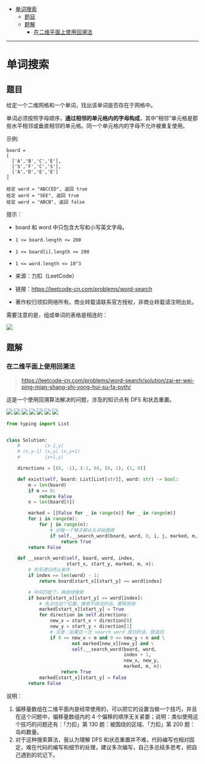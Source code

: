 - [单词搜索](#单词搜索)
  - [题目](#题目)
  - [题解](#题解)
    - [在二维平面上使用回溯法](#在二维平面上使用回溯法)



------------------------------

# 单词搜索

## 题目

给定一个二维网格和一个单词，找出该单词是否存在于网格中。

单词必须按照字母顺序，**通过相邻的单元格内的字母构成**，其中“相邻”单元格是那些水平相邻或垂直相邻的单元格。同一个单元格内的字母不允许被重复使用。

 
示例:

```
board =
[
  ['A','B','C','E'],
  ['S','F','C','S'],
  ['A','D','E','E']
]

给定 word = "ABCCED", 返回 true
给定 word = "SEE", 返回 true
给定 word = "ABCB", 返回 false
```

提示：

- board 和 word 中只包含大写和小写英文字母。
- `1 <= board.length <= 200`
- `1 <= board[i].length <= 200`
- `1 <= word.length <= 10^3`

- 来源：力扣（LeetCode）
- 链接：https://leetcode-cn.com/problems/word-search
- 著作权归领扣网络所有。商业转载请联系官方授权，非商业转载请注明出处。

需要注意的是，组成单词的表格是相连的：

![](assets/no_0079_word_search.png)

## 题解

### 在二维平面上使用回溯法

> https://leetcode-cn.com/problems/word-search/solution/zai-er-wei-ping-mian-shang-shi-yong-hui-su-fa-pyth/

这是一个使用回溯算法解决的问题，涉及的知识点有 DFS 和状态重置。

![](assets/no_0079_word_search_1.png)
![](assets/no_0079_word_search_2.png)
![](assets/no_0079_word_search_3.png)
![](assets/no_0079_word_search_4.png)
![](assets/no_0079_word_search_5.png)
![](assets/no_0079_word_search_6.png)
![](assets/no_0079_word_search_7.png)

```py
from typing import List


class Solution:
    #         (x-1,y)
    # (x,y-1) (x,y) (x,y+1)
    #         (x+1,y)

    directions = [(0, -1), (-1, 0), (0, 1), (1, 0)]

    def exist(self, board: List[List[str]], word: str) -> bool:
        m = len(board)
        if m == 0:
            return False
        n = len(board[0])

        marked = [[False for _ in range(n)] for _ in range(m)]
        for i in range(m):
            for j in range(n):
                # 对每一个格子都从头开始搜索
                if self.__search_word(board, word, 0, i, j, marked, m, n):
                    return True
        return False

    def __search_word(self, board, word, index,
                      start_x, start_y, marked, m, n):
        # 先写递归终止条件
        if index == len(word) - 1:
            return board[start_x][start_y] == word[index]

        # 中间匹配了，再继续搜索
        if board[start_x][start_y] == word[index]:
            # 先占住这个位置，搜索不成功的话，要释放掉
            marked[start_x][start_y] = True
            for direction in self.directions:
                new_x = start_x + direction[0]
                new_y = start_y + direction[1]
                # 注意：如果这一次 search word 成功的话，就返回
                if 0 <= new_x < m and 0 <= new_y < n and \
                        not marked[new_x][new_y] and \
                        self.__search_word(board, word,
                                           index + 1,
                                           new_x, new_y,
                                           marked, m, n):
                    return True
            marked[start_x][start_y] = False
        return False
```

说明：

1. 偏移量数组在二维平面内是经常使用的，可以把它的设置当做一个技巧，并且在这个问题中，偏移量数组内的 4 个偏移的顺序无关紧要；说明：类似使用这个技巧的问题还有：「力扣」第 130 题：被围绕的区域、「力扣」第 200 题：岛屿数量。
2. 对于这种搜索算法，我认为理解 DFS 和状态重置并不难，代码编写也相对固定，难在代码的编写和细节的处理，建议多次编写，自己多总结多思考，把自己遇到的坑记下。
